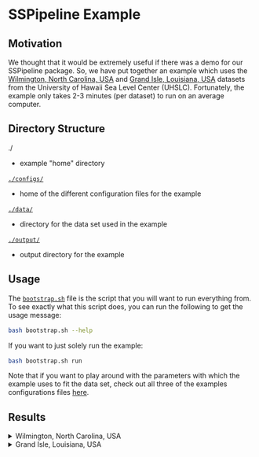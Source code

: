 <!-- markdownlint-disable MD033 -->
<!-- markdownlint-disable MD022 -->

# SSPipeline Example

## Motivation

We thought that it would be extremely useful if there was a demo for our SSPipeline package. So, we have put together an example which uses the [Wilmington, North Carolina, USA](https://uhslc.soest.hawaii.edu/rqds/atlantic/doc/qa750a.dmt) and [Grand Isle, Louisiana, USA](https://uhslc.soest.hawaii.edu/rqds/atlantic/doc/qa765a.dmt) datasets from the University of Hawaii Sea Level Center (UHSLC). Fortunately, the example only takes 2-3 minutes (per dataset) to run on an average computer.

## Directory Structure

./

- example "home" directory

[`./configs/`](configs)

- home of the different configuration files for the example

[`./data/`](data)

- directory for the data set used in the example

[`./output/`](output)

- output directory for the example

## Usage

The [`bootstrap.sh`](bootstrap.sh) file is the script that you will want to run everything from. To see exactly what this script does, you can run the following to get the usage message:

```sh
bash bootstrap.sh --help
```

If you want to just solely run the example:

```sh
bash bootstrap.sh run
```

Note that if you want to play around with the parameters with which the example uses to fit the data set, check out all three of the examples configurations files [here](configs).

## Results

<details><summary>Wilmington, North Carolina, USA</summary>

**Diagnostic Plots:** [link](output/h750a/plots/diagnostic_plots.png)

![Diagnostic Plot](output/h750a/plots/diagnostic_plots.png)

**Other Plots:** [link to folder](output/h750a/plots)

- [ACF Function](output/h750a/plots/acf_function.png)
- [Annual Maximum](output/h750a/plots/annual_maximum.png)
- [Cleaned Data](output/h750a/plots/cleaned_data.png)
- [GR Diagnostic](output/h750a/plots/gr_diagnostic.png)
- [History Plots](output/h750a/plots/history_plots.png)
- [Parameter Pool](output/h750a/plots/params_pool.png)

**Calibrated Parameters:** [link to folder](output/h750a/parameters)

- [Parameter 1](output/h750a/parameters/parameter-1.txt)
- [Parameter 2](output/h750a/parameters/parameter-2.txt)
- [Parameter 3](output/h750a/parameters/parameter-3.txt)

**Return Levels:** [link](output/h750a/return_levels.csv)

**Log:** [link](output/h750a/sspipeline.log)

</details>

<details><summary>Grand Isle, Louisiana, USA</summary>

**Diagnostic Plots:** [link](output/h765a/plots/diagnostic_plots.png)

![Diagnostic Plot](output/h765a/plots/diagnostic_plots.png)

**Other Plots:** [link to folder](output/h765a/plots)

- [ACF Function](output/h765a/plots/acf_function.png)
- [Annual Maximum](output/h765a/plots/annual_maximum.png)
- [Cleaned Data](output/h765a/plots/cleaned_data.png)
- [GR Diagnostic](output/h765a/plots/gr_diagnostic.png)
- [History Plots](output/h765a/plots/history_plots.png)
- [Parameter Pool](output/h765a/plots/params_pool.png)

**Calibrated Parameters:** [link to folder](output/h765a/parameters)

- [Parameter 1](output/h765a/parameters/parameter-1.txt)
- [Parameter 2](output/h765a/parameters/parameter-2.txt)
- [Parameter 3](output/h765a/parameters/parameter-3.txt)

**Return Levels:** [link](output/h765a/return_levels.csv)

**Log:** [link](output/h765a/sspipeline.log)

</details>
